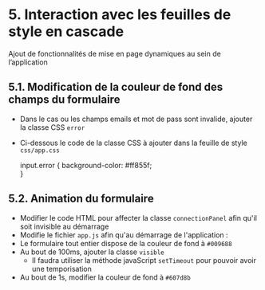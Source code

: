 # 5. Interaction avec les feuilles de style en cascade
Ajout de fonctionnalités de mise en page dynamiques au sein de l’application


## 5.1. Modification de la couleur de fond des champs du formulaire 
- Dans le cas ou les champs emails et mot de pass sont invalide, ajouter la classe CSS `error`
- Ci-dessous le code de la classe CSS à ajouter dans la feuille de style `css/app.css`


    input.error
    {
	    background-color: #ff855f;	
    }


## 5.2. Animation du formulaire
- Modifier le code HTML pour affecter la classe `connectionPanel` afin qu'il soit invisible au démarrage
- Modifie le fichier `app.js` afin qu'au démarrage de l'application :
 - Le formulaire tout entier dispose de la couleur de fond à `#009688`
 - Au bout de 100ms, ajouter la classe `visible`
   - Il faudra utiliser la méthode javaScript `setTimeout` pour pouvoir avoir une temporisation
 - Au bout de 1s, modifier la couleur de fond à `#607d8b`
 